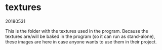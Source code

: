 # textures
20180531

This is the folder with the textures used in the program. Because the textures are/will be baked in the program (so it can run as stand-alone), these images are here in case anyone wants to use them in their project.
